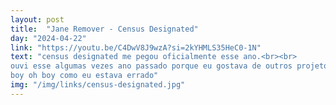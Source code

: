 ```yaml
---
layout: post
title:  "Jane Remover - Census Designated"
day: "2024-04-22"
link: "https://youtu.be/C4DwV8J9wzA?si=2kYHMLS35HeC0-1N"
text: "census designated me pegou oficialmente esse ano.<br><br>
ouvi esse algumas vezes ano passado porque eu gostava de outros projetos da Jane Remover mas até então esse último não tinha me animado<br><br>
boy oh boy como eu estava errado"
img: "/img/links/census-designated.jpg"
---
```

